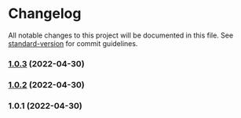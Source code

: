 # Changelog

All notable changes to this project will be documented in this file. See [standard-version](https://github.com/conventional-changelog/standard-version) for commit guidelines.

### [1.0.3](///compare/v1.0.2...v1.0.3) (2022-04-30)

### [1.0.2](///compare/v1.0.1...v1.0.2) (2022-04-30)

### 1.0.1 (2022-04-30)
